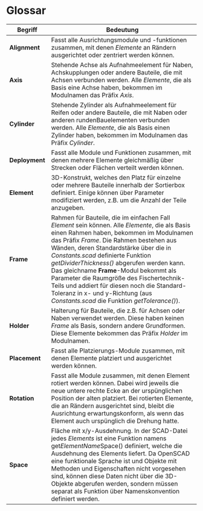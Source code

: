 # Glossar

| Begriff | Bedeutung |
| ------ | ------  |
| __Alignment__ | Fasst alle Ausrichtungsmodule und -funktionen zusammen, mit denen *Elemente* an Rändern ausgerichtet oder zentriert werden können. |
| __Axis__ | Stehende Achse als Aufnahmeelement für Naben, Achskupplungen oder andere Bauteile, die mit Achsen verbunden werden. Alle *Elemente*, die als Basis eine Achse haben, bekommen im Modulnamen das Präfix *Axis*.
| __Cylinder__ | Stehende Zylinder als Aufnahmeelement für Reifen oder andere Bauteile, die mit Naben oder anderen rundenBauelementen verbunden werden. Alle *Elemente*, die als Basis einen Zylinder haben, bekommen im Modulnamen das Präfix *Cylinder*.
| __Deployment__ | Fasst alle Module und Funktionen zusammen, mit denen mehrere Elemente gleichmäßig über Strecken oder Flächen verteilt werden können. |
| __Element__ | 3D-Konstrukt, welches den Platz für einzelne oder mehrere Bauteile innerhalb der Sortierbox definiert. Einige können über Parameter modifiziert werden, z.B. um die Anzahl der Teile anzugeben. |
| __Frame__ | Rahmen für Bauteile, die im einfachen Fall *Element* sein können. Alle *Elemente*, die als Basis einen Rahmen haben, bekommen im Modulnamen das Präfix *Frame*. Die Rahmen bestehen aus Wänden, deren Standardstärke über die in *Constants.scad* definierte Funktion *getDividerThickness()* abgerufen werden kann. Das gleichname __Frame__-Modul bekommt als Parameter die Raumgröße des Fischertechnik-Teils und addiert für diesen noch die Standard-Toleranz in x- und y-Richtung (aus *Constants.scad* die Funktion *getTolerance()*). |
| __Holder__ | Halterung für Bauteile, die z.B. für Achsen oder Naben verwendet werden. Diese haben keinen *Frame* als Basis, sondern andere Grundformen. Diese Elemente bekommen das Präfix *Holder* im Modulnamen. |
| __Placement__ | Fasst alle Platzierungs-Module zusammen, mit denen Elemente platziert und ausgerichtet werden können. |
| __Rotation__ | Fasst alle Module zusammen, mit denen Element rotiert werden können. Dabei wird jeweils die neue untere rechte Ecke an der urspünglichen Position der alten platziert. Bei rotierten Elemente, die an Rändern ausgerichtet sind, bleibt die Ausrichtung erwartungskonform, als wenn das Element auch urspünglich die Drehung hatte. |
| __Space__ | Fläche mit x/y-Ausdehnung. In der SCAD-Datei jedes *Elements* ist eine Funktion namens get*ElementName*Space() definiert, welche die Ausdehnung des Elements liefert. Da OpenSCAD eine funktionale Sprache ist und Objekte mit Methoden und Eigenschaften nicht vorgesehen sind, können diese Daten nicht über die 3D-Objekte abgerufen werden, sondern müssen separat als Funktion über Namenskonvention definiert werden. |
